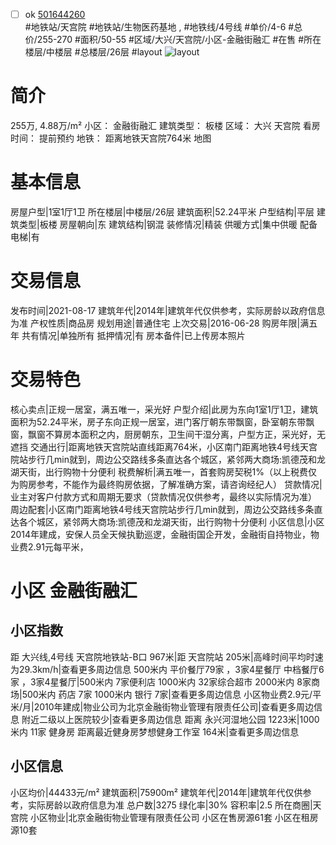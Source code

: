 - [ ] ok [501644260](https://bj.5i5j.com/ershoufang/501644260.html)  
 #地铁站/天宫院 #地铁站/生物医药基地 ,  #地铁线/4号线
#单价/4-6 #总价/255-270 #面积/50-55   #区域/大兴/天宫院/小区-金融街融汇 #在售 #所在楼层/中楼层 #总楼层/26层 #layout 
![layout](http://image2a.5i5j.com/bdir/layout/383399.jpg_P5.jpg) 
# 简介 
 255万,  4.88万/m² 
小区： 金融街融汇
建筑类型： 板楼
区域： 大兴 天宫院
看房时间： 提前预约
地铁： 距离地铁天宫院764米 地图
# 基本信息 
 房屋户型|1室1厅1卫
所在楼层|中楼层/26层
建筑面积|52.24平米
户型结构|平层
建筑类型|板楼
房屋朝向|东
建筑结构|钢混
装修情况|精装
供暖方式|集中供暖
配备电梯|有
# 交易信息 
 发布时间|2021-08-17
建筑年代|2014年|建筑年代仅供参考，实际房龄以政府信息为准
产权性质|商品房
规划用途|普通住宅
上次交易|2016-06-28
购房年限|满五年
共有情况|单独所有
抵押情况|有
房本备件|已上传房本照片
# 交易特色 
 核心卖点|正规一居室，满五唯一，采光好
户型介绍|此房为东向1室1厅1卫，建筑面积为52.24平米，房子东向正规一居室，进门客厅朝东带飘窗，卧室朝东带飘窗，飘窗不算房本面积之内，厨房朝东，卫生间干湿分离，户型方正，采光好，无遮挡
交通出行|距离地铁天宫院站直线距离764米，小区南门距离地铁4号线天宫院站步行几min就到，周边公交路线多条直达各个城区，紧邻两大商场:凯德茂和龙湖天街，出行购物十分便利
税费解析|满五唯一，首套购房契税1%（以上税费仅为购房参考，不能作为最终购房依据，了解准确方案，请咨询经纪人）
贷款情况|业主对客户付款方式和周期无要求（贷款情况仅供参考，最终以实际情况为准）
周边配套|小区南门距离地铁4号线天宫院站步行几min就到，周边公交路线多条直达各个城区，紧邻两大商场:凯德茂和龙湖天街，出行购物十分便利
小区信息|小区2014年建成，安保人员全天候执勤巡逻，金融街国企开发，金融街自持物业，物业费2.91元每平米，
# 小区 金融街融汇
## 小区指数 
 距 大兴线,4号线 天宫院地铁站-B口 967米|距 天宫院站 205米|高峰时间平均时速为29.3km/h|查看更多周边信息
500米内 平价餐厅79家 ，3家4星餐厅
中档餐厅6家 ，3家4星餐厅|500米内 7家便利店
1000米内 32家综合超市
2000米内 8家商场|500米内 药店 7家
1000米内 银行 7家|查看更多周边信息
小区物业费2.9元/平米/月|2010年建成|物业公司为北京金融街物业管理有限责任公司|查看更多周边信息
附近二级以上医院较少|查看更多周边信息
距离 永兴河湿地公园 1223米|1000米内 11家 健身房
距离最近健身房梦想健身工作室 164米|查看更多周边信息
## 小区信息 
 小区均价|44433元/m²
建筑面积|75900m²
建筑年代|2014年|建筑年代仅供参考，实际房龄以政府信息为准
总户数|3275
绿化率|30%
容积率|2.5
所在商圈|天宫院
小区物业|北京金融街物业管理有限责任公司
小区在售房源61套
小区在租房源10套
